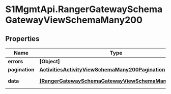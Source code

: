 # S1MgmtApi.RangerGatewaySchemaGatewayViewSchemaMany200

## Properties
Name | Type | Description | Notes
------------ | ------------- | ------------- | -------------
**errors** | **[Object]** | Errors | [optional] 
**pagination** | [**ActivitiesActivityViewSchemaMany200Pagination**](ActivitiesActivityViewSchemaMany200Pagination.md) |  | 
**data** | [**[RangerGatewaySchemaGatewayViewSchemaMany200Data]**](RangerGatewaySchemaGatewayViewSchemaMany200Data.md) | Response data | [optional] 


